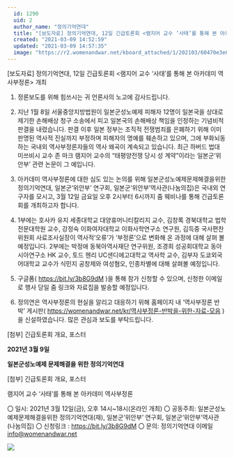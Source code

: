```yaml
---
  id: 1290
  uid: 2
  author_name: "정의기억연대"
  title: "[보도자료] 정의기억연대, 12일 긴급토론회 <램지어 교수 ‘사태’를 통해 본 아카데미 역사부정론> 개최"
  created: "2021-03-09 14:52:59"
  updated: "2021-03-09 14:57:35"
  image: "https://r2.womenandwar.net/kboard_attached/1/202103/60470e3e0c5e58495420.jpg"
---
```

\[보도자료\] 정의기억연대, 12일 긴급토론회 <램지어 교수 ‘사태’를 통해 본 아카데미 역사부정론> 개최

1. 정론보도를 위해 힘쓰시는 귀 언론사의 노고에 감사드립니다.

2. 지난 1월 8일 서울중앙지방법원이 일본군성노예제 피해자 12명이 일본국을 상대로 제기한 손해배상 청구 소송에서 피고 일본국의 손해배상 책임을 인정하는 기념비적 판결을 내렸습니다. 판결 이후 일본 정부는 조직적 전쟁범죄를 은폐하기 위해 이미 판명된 역사적 진실까지 부정하며 피해자의 명예를 훼손하고 있으며, 그에 부화뇌동하는 국내외 역사부정론자들의 역사 왜곡이 계속되고 있습니다. 최근 하버드 법대 미쓰비시 교수 존 마크 램지어 교수의 “태평양전쟁 당시 성 계약”이라는 일본군‘위안부’ 관련 논문이 그 예입니다.

3. 아카데미 역사부정론에 대한 심도 있는 논의를 위해 일본군성노예제문제해결을위한 정의기억연대, 일본군‘위안부’ 연구회, 일본군‘위안부’역사관(나눔의집)은 국내외 연구자를 모시고, 3월 12일 금요일 오후 2시부터 6시까지 줌 웨비나를 통해 긴급토론회를 개최하고자 합니다.

4. 1부에는 호사카 유지 세종대학교 대양휴머니티칼리지 교수, 김창록 경북대학교 법학전문대학원 교수, 강정숙 이화여자대학교 이화사학연구소 연구원, 김득중 국사편찬위원회 사료조사실장이 역사적‘오류’가 ‘부정론’으로 변화해 온 과정에 대해 살펴 볼 예정입니다. 2부에는 박정애 동북아역사재단 연구위원, 조경희 성공회대학교 동아시아연구소 HK 교수, 토드 헨리 UC샌디에고대학교 역사학 교수, 김부자 도쿄외국어대학교 교수가 식민지 공창제와 여성혐오, 인종차별에 대해 살펴볼 예정입니다. 

5. 구글폼( https://bit.ly/3b8G9dM )을 통해 참가 신청할 수 있으며, 신청한 이메일로 행사 당일 줌 링크와 자료집을 발송할 예정입니다.

6. 정의연은 역사부정론의 현실을 알리고 대응하기 위해 홈페이지 내 ‘역사부정론 반박’ 게시판( https://womenandwar.net/kr/역사부정론-반박을-위한-자료-모음 )을 신설하였습니다. 많은 관심과 보도를 부탁드립니다.

\[첨부\] 긴급토론회 개요, 포스터

**2021년 3월 9일**

**일본군성노예제 문제해결을 위한 정의기억연대**

\[첨부\] 긴급토론회 개요, 포스터

램지어 교수 ‘사태’를 통해 본 아카데미 역사부정론 

〇 일시: 2021년 3월 12일(금), 오후 14시~18시(온라인 개최)
〇 공동주최: 일본군성노예제문제해결을위한 정의기억연대(재), 일본군‘위안부’ 연구회, 일본군‘위안부’역사관(나눔의집)
〇 신청링크 : https://bit.ly/3b8G9dM
 〇 문의: 정의기억연대 이메일 info@womenandwar.net 

 ![](https://r2.womenandwar.net/kboard_attached/1/202103/60470e3e0c5e58495420.jpg)